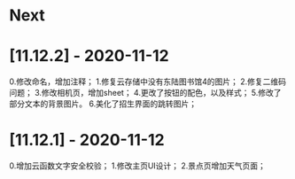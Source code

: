 # Next

# [11.12.2] - 2020-11-12
0.修改命名，增加注释；
1.修复云存储中没有东陆图书馆4的图片；
2.修复二维码问题；
3.修改相机页，增加sheet；
4.更改了按钮的配色，以及样式；
5.修改了部分文本的背景图片。
6.美化了招生界面的跳转图片；

# [11.12.1] - 2020-11-12
0.增加云函数文字安全校验；
1.修改主页UI设计；
2.景点页增加天气页面；
